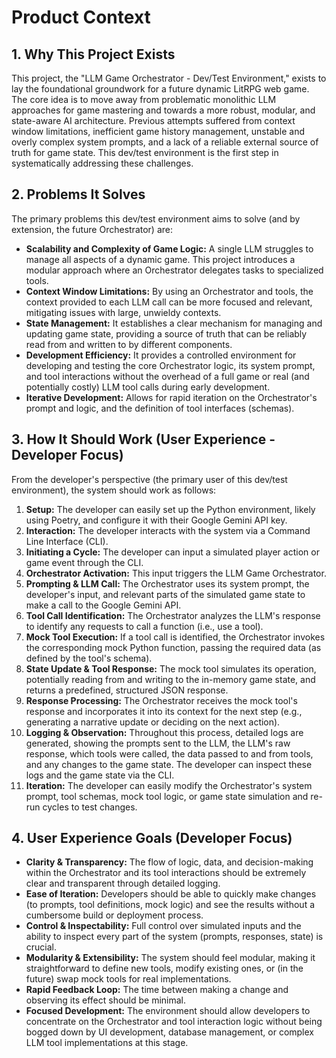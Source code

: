 # Product Context

## 1. Why This Project Exists

This project, the "LLM Game Orchestrator - Dev/Test Environment," exists to lay the foundational groundwork for a future dynamic LitRPG web game. The core idea is to move away from problematic monolithic LLM approaches for game mastering and towards a more robust, modular, and state-aware AI architecture. Previous attempts suffered from context window limitations, inefficient game history management, unstable and overly complex system prompts, and a lack of a reliable external source of truth for game state. This dev/test environment is the first step in systematically addressing these challenges.

## 2. Problems It Solves

The primary problems this dev/test environment aims to solve (and by extension, the future Orchestrator) are:

*   **Scalability and Complexity of Game Logic:** A single LLM struggles to manage all aspects of a dynamic game. This project introduces a modular approach where an Orchestrator delegates tasks to specialized tools.
*   **Context Window Limitations:** By using an Orchestrator and tools, the context provided to each LLM call can be more focused and relevant, mitigating issues with large, unwieldy contexts.
*   **State Management:** It establishes a clear mechanism for managing and updating game state, providing a source of truth that can be reliably read from and written to by different components.
*   **Development Efficiency:** It provides a controlled environment for developing and testing the core Orchestrator logic, its system prompt, and tool interactions without the overhead of a full game or real (and potentially costly) LLM tool calls during early development.
*   **Iterative Development:** Allows for rapid iteration on the Orchestrator's prompt and logic, and the definition of tool interfaces (schemas).

## 3. How It Should Work (User Experience - Developer Focus)

From the developer's perspective (the primary user of this dev/test environment), the system should work as follows:

1.  **Setup:** The developer can easily set up the Python environment, likely using Poetry, and configure it with their Google Gemini API key.
2.  **Interaction:** The developer interacts with the system via a Command Line Interface (CLI).
3.  **Initiating a Cycle:** The developer can input a simulated player action or game event through the CLI.
4.  **Orchestrator Activation:** This input triggers the LLM Game Orchestrator.
5.  **Prompting & LLM Call:** The Orchestrator uses its system prompt, the developer's input, and relevant parts of the simulated game state to make a call to the Google Gemini API.
6.  **Tool Call Identification:** The Orchestrator analyzes the LLM's response to identify any requests to call a function (i.e., use a tool).
7.  **Mock Tool Execution:** If a tool call is identified, the Orchestrator invokes the corresponding mock Python function, passing the required data (as defined by the tool's schema).
8.  **State Update & Tool Response:** The mock tool simulates its operation, potentially reading from and writing to the in-memory game state, and returns a predefined, structured JSON response.
9.  **Response Processing:** The Orchestrator receives the mock tool's response and incorporates it into its context for the next step (e.g., generating a narrative update or deciding on the next action).
10. **Logging & Observation:** Throughout this process, detailed logs are generated, showing the prompts sent to the LLM, the LLM's raw response, which tools were called, the data passed to and from tools, and any changes to the game state. The developer can inspect these logs and the game state via the CLI.
11. **Iteration:** The developer can easily modify the Orchestrator's system prompt, tool schemas, mock tool logic, or game state simulation and re-run cycles to test changes.

## 4. User Experience Goals (Developer Focus)

*   **Clarity & Transparency:** The flow of logic, data, and decision-making within the Orchestrator and its tool interactions should be extremely clear and transparent through detailed logging.
*   **Ease of Iteration:** Developers should be able to quickly make changes (to prompts, tool definitions, mock logic) and see the results without a cumbersome build or deployment process.
*   **Control & Inspectability:** Full control over simulated inputs and the ability to inspect every part of the system (prompts, responses, state) is crucial.
*   **Modularity & Extensibility:** The system should feel modular, making it straightforward to define new tools, modify existing ones, or (in the future) swap mock tools for real implementations.
*   **Rapid Feedback Loop:** The time between making a change and observing its effect should be minimal.
*   **Focused Development:** The environment should allow developers to concentrate on the Orchestrator and tool interaction logic without being bogged down by UI development, database management, or complex LLM tool implementations at this stage. 